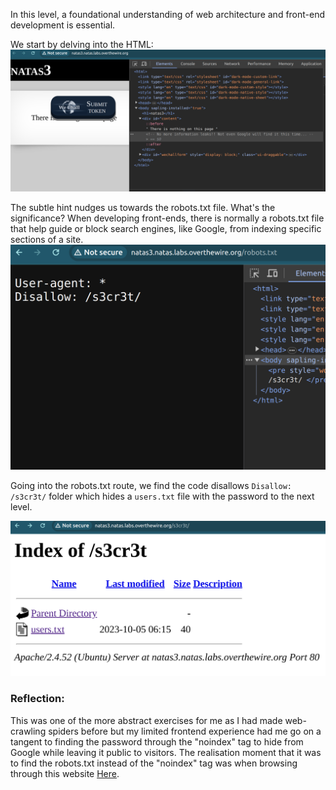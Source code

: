 In this level, a foundational understanding of web architecture and front-end development is essential. 

We start by delving into the HTML:
<img title="inspect html" alt="Alt text" src="image_resources/natas3.png">

The subtle hint nudges us towards the robots.txt file. What's the significance? When developing front-ends, there is normally a robots.txt file that help guide or block search engines, like Google, from indexing specific sections of a site. 
<img title="inspect html" alt="Alt text" src="image_resources/natas3_robot.png">

Going into the robots.txt route, we find the code disallows `Disallow: /s3cr3t/` folder which hides a `users.txt` file with the password to the next level.

<img title="inspect html" alt="Alt text" src="image_resources/natas3_pass.png">

### Reflection: 
This was one of the more abstract exercises for me as I had made web-crawling spiders before but my limited frontend experience had me go on a tangent to finding the password through the "noindex" tag to hide from Google while leaving it public to visitors. The realisation moment that it was to find the robots.txt instead of the "noindex" tag was when browsing through this website [Here]([[https://link-url-here.org](https://developers.google.com/search/docs/crawling-indexing/block-indexing)https://developers.google.com/search/docs/crawling-indexing/block-indexing]).
